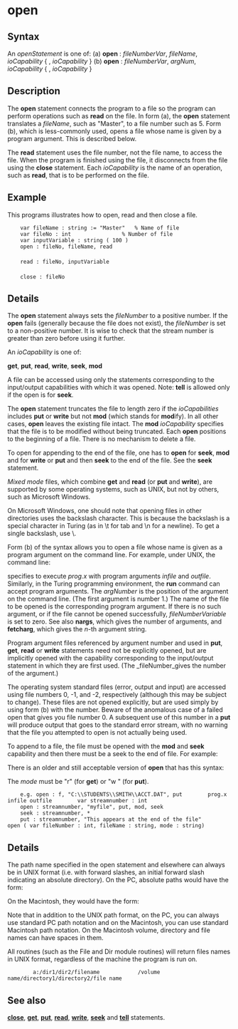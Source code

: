 
# open

## Syntax
An _openStatement_ is one of:   (a) **open** : _fileNumberVar_, _fileName_, _ioCapability_             { , _ioCapability_ }   (b) **open** : _fileNumberVar_, _argNum_, _ioCapability_             { , _ioCapability_ }

## Description
The **open** statement connects the program to a file so the program can perform operations such as **read** on the file. In form (a), the **open** statement translates a _fileName_, such as "Master", to a file number such as 5. Form (b), which is less-commonly used, opens a file whose name is given by a program argument. This is described below.

The **read** statement uses the file number, not the file name, to access the file. When the program is finished using the file, it disconnects from the file using the **close** statement. Each _ioCapability_ is the name of an operation, such as **read**, that is to be performed on the file.


## Example
This programs illustrates how to open, read and then close a file.

        var fileName : string := "Master"   % Name of file
        var fileNo : int                % Number of file
        var inputVariable : string ( 100 )
        open : fileNo, fileName, read
        
        read : fileNo, inputVariable
        
        close : fileNo
## Details
The **open** statement always sets the _fileNumber_ to a positive number. If the **open** fails (generally because the file does not exist), the _fileNumber_ is set to a non-positive number. It is wise to check that the stream number is greater than zero before using it further.

An _ioCapability_ is one of:


**get**, **put**, **read**, **write**, **seek**, **mod**


A file can be accessed using only the statements corresponding to the input/output capabilities with which it was opened. Note: **tell** is allowed only if the open is for **seek**.

The **open** statement truncates the file to length zero if the _ioCapabilities_ includes **put** or **write** but not **mod** (which stands for **mod**ify). In all other cases, **open** leaves the existing file intact. The **mod** _ioCapability_ specifies that the file is to be modified without being truncated. Each **open** positions to the beginning of a file. There is no mechanism to delete a file.

To open for appending to the end of the file, one has to **open** for **seek**, **mod** and for **write** or **put** and then **seek** to the end of the file. See the **seek** statement.

_Mixed mode_ files, which combine **get** and **read** (or **put** and **write**), are supported by some operating systems, such as UNIX, but not by others, such as Microsoft Windows.

On Microsoft Windows, one should note that opening files in other directories uses the backslash character. This is because the backslash is a special character in Turing (as in \t for tab and \n for a newline). To get a single backslash, use \\.

Form (b) of the syntax  allows you to open a file whose name is given as a program argument on the command line. For example, under UNIX, the command line:

specifies to execute _prog.x_ with program arguments _infile_ and _outfile_. Similarly, in the Turing programming environment, the **run** command can accept program arguments. The _argNumber_ is the position of the argument on the command line. (The first argument is number 1.)  The name of the file to be opened is the corresponding program argument. If there is no such argument, or if the file cannot be opened successfully, _fileNumberVariable_ is set to zero. See also **nargs**, which gives the number of arguments, and **fetcharg**, which gives the _n_-th argument string.

Program argument files referenced by argument number and used in **put**, **get**, **read** or **write** statements need not be explicitly opened, but are implicitly opened with the capability corresponding to the input/output statement in which they are first used. (The _fileNumber_gives the number of the argument.)

The operating system standard files (error, output and input) are accessed using file numbers 0, -1, and -2, respectively (although this may be subject to change). These files are not opened explicitly, but are used simply by using form (b) with the number. Beware of the anomalous case of a failed open that gives you file number 0. A subsequent use of this number in a **put** will produce output that goes to the standard error stream, with no warning that the file you attempted to open is not actually being used.

To append to a file, the file must be opened with the **mod** and **seek** capability and then there must be a seek to the end of file. For example:

There is an older and still acceptable version of **open** that has this syntax:

The _mode_ must be "r" (for **get**) or "w " (for **put**).

        e.g. open : f, "C:\\STUDENTS\\SMITH\\ACCT.DAT", put        prog.x infile outfile        var streamnumber : int
        open : streamnumber, "myfile", put, mod, seek
        seek : streamnumber, *
        put : streamnumber, "This appears at the end of the file"        open ( var fileNumber : int, fileName : string, mode : string)
## Details
The path name specified in the open statement and elsewhere can always be in UNIX format (i.e. with forward slashes, an initial forward slash indicating an absolute directory). On the PC, absolute paths would have the form:

On the Macintosh, they would have the form:

Note that in addition to the UNIX path format, on the PC, you can always use standard PC path notation and on the Macintosh, you can use standard Macintosh path notation. On the Macintosh volume, directory and file names can have spaces in them.

All routines (such as the File and Dir module routines) will return files names in UNIX format, regardless of the machine the program is run on.

            a:/dir1/dir2/filename            /volume name/directory1/directory2/file name
## See also
**[close](close.html)**, **[get](get.html)**, **[put](put.html)**, **[read](read.html)**, **[write](write.html)**, **[seek](seek.html)** and **[tell](tell.html)** statements.

